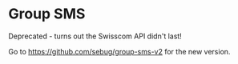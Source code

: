 # Group SMS
Deprecated - turns out the Swisscom API didn't last!

Go to https://github.com/sebug/group-sms-v2 for the new version.
